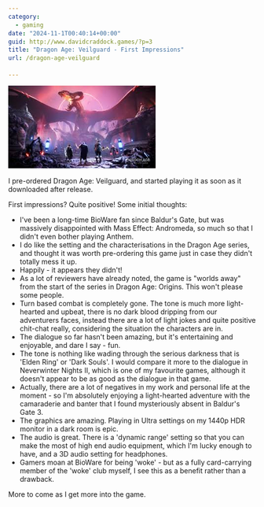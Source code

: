 ```yaml
---
category:
  - gaming
date: "2024-11-1T00:40:14+00:00"
guid: http://www.davidcraddock.games/?p=3
title: "Dragon Age: Veilguard - First Impressions"
url: /dragon-age-veilguard

---
```


![image](veil.jpg)

I pre-ordered Dragon Age: Veilguard, and started playing it as soon as it downloaded after release.

First impressions? Quite positive! Some initial thoughts:

* I've been a long-time BioWare fan since Baldur's Gate, but was massively disappointed with Mass Effect: Andromeda, so much so that I didn't even bother playing Anthem.
* I do like the setting and the characterisations in the Dragon Age series, and thought it was worth pre-ordering this game just in case they didn't totally mess it up.
* Happily - it appears they didn't!
* As a lot of reviewers have already noted, the game is "worlds away" from the start of the series in Dragon Age: Origins. This won't please some people.
* Turn based combat is completely gone. The tone is much more light-hearted and upbeat, there is no dark blood dripping from our adventurers faces, instead there are a lot of light jokes and quite positive chit-chat really, considering the situation the characters are in.
* The dialogue so far hasn't been amazing, but it's entertaining and enjoyable, and dare I say - fun.
* The tone is nothing like wading through the serious darkness that is 'Elden Ring' or 'Dark Souls'. I would compare it more to the dialogue in Neverwinter Nights II, which is one of my favourite games, although it doesn't appear to be as good as the dialogue in that game.
* Actually, there are a lot of negatives in my work and personal life at the moment - so I'm absolutely enjoying a light-hearted adventure with the camaraderie and banter that I found mysteriously absent in Baldur's Gate 3.
* The graphics are amazing. Playing in Ultra settings on my 1440p HDR monitor in a dark room is epic.
* The audio is great. There is a 'dynamic range' setting so that you can make the most of high end audio equipment, which I'm lucky enough to have, and a 3D audio setting for headphones.
* Gamers moan at BioWare for being 'woke' - but as a fully card-carrying member of the 'woke' club myself, I see this as a benefit rather than a drawback.

More to come as I get more into the game.


